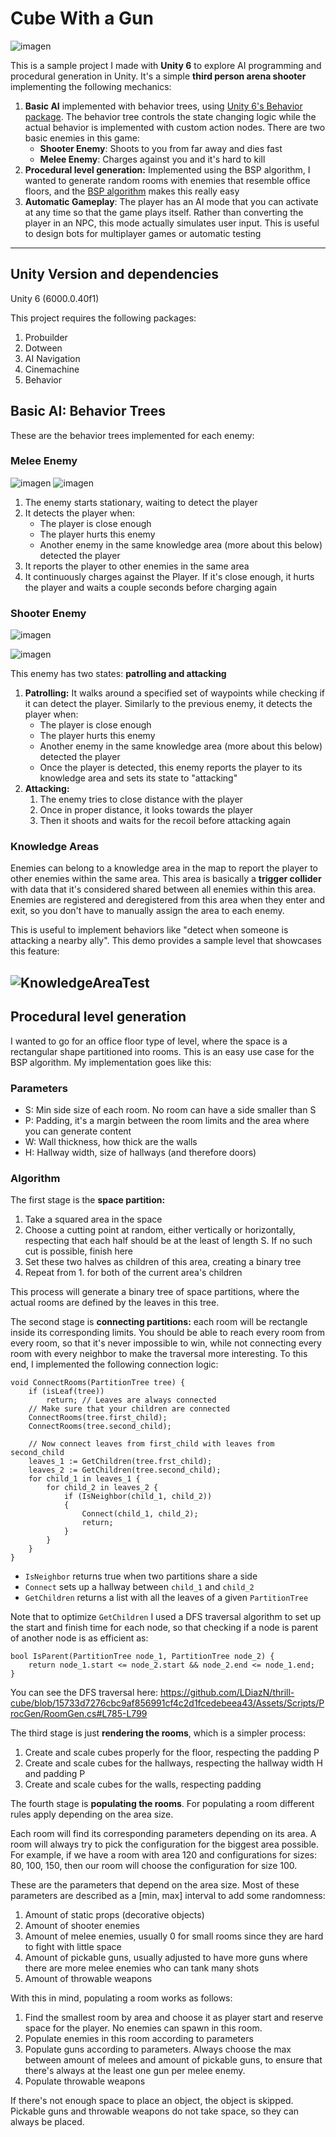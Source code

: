 # Cube With a Gun
![imagen](https://github.com/user-attachments/assets/844c1111-5b72-40d1-a52e-bb78ab3bdecd)

This is a sample project I made with **Unity 6** to explore AI programming and procedural generation in Unity. It's a simple **third person arena shooter** implementing the following mechanics:

1. **Basic AI** implemented with behavior trees, using [Unity 6's Behavior package](https://docs.unity3d.com/Packages/com.unity.behavior@1.0/manual/index.html). The behavior tree controls the state changing logic while the actual behavior is implemented with custom action nodes. There are two basic enemies in this game: 
    - **Shooter Enemy**: Shoots to you from far away and dies fast
    - **Melee Enemy**: Charges against you and it's hard to kill
2. **Procedural level generation:** Implemented using the BSP algorithm, I wanted to generate random rooms with enemies that resemble office floors, and the [BSP algorithm](https://en.wikipedia.org/wiki/Binary_space_partitioning) makes this really easy
3. **Automatic Gameplay**: The player has an AI mode that you can activate at any time so that the game plays itself. Rather than converting the player in an NPC, this mode actually simulates user input. This is useful to design bots for multiplayer games or automatic testing  

--- 
## Unity Version and dependencies
Unity 6 (6000.0.40f1)

This project requires the following packages: 

1. Probuilder
2. Dotween
3. AI Navigation
4. Cinemachine
5. Behavior

## Basic AI: Behavior Trees
These are the behavior trees implemented for each enemy: 
### Melee Enemy
![imagen](https://github.com/user-attachments/assets/96c2d954-7434-454a-b1ba-f11120e4c124)
![imagen](https://github.com/user-attachments/assets/29195a54-2bb9-4b18-ae9b-dd18c7f088d1)

1. The enemy starts stationary, waiting to detect the player
2. It detects the player when:
    -   The player is close enough
    -   The player hurts this enemy
    -   Another enemy in the same knowledge area (more about this below) detected the player
3. It reports the player to other enemies in the same area
4. It continuously charges against the Player. If it's close enough, it hurts the player and waits a couple seconds before charging again

### Shooter Enemy
![imagen](https://github.com/user-attachments/assets/4b48331e-87f0-4181-af14-2f25b58cf302)

![imagen](https://github.com/user-attachments/assets/d3cc32b2-28c1-4a4e-a062-c1a2d1853306)

This enemy has two states: **patrolling and attacking**
1. **Patrolling:** It walks around a specified set of waypoints while checking if it can detect the player. Similarly to the previous enemy, it detects the player when:
    - The player is close enough
    - The player hurts this enemy
    - Another enemy in the same knowledge area (more about this below) detected the player
    - Once the player is detected, this enemy reports the player to its knowledge area and sets its state to "attacking"
2. **Attacking:**
    1. The enemy tries to close distance with the player
    2. Once in proper distance, it looks towards the player 
    3. Then it shoots and waits for the recoil before attacking again
### Knowledge Areas 

Enemies can belong to a knowledge area in the map to report the player to other enemies within the same area. 
This area is basically a **trigger collider** with data that it's considered shared between all enemies within this area. Enemies are registered and deregistered from this area when they enter and exit, 
so you don't have to manually assign the area to each enemy. 

This is useful to implement behaviors like "detect when someone is attacking a nearby ally". This demo provides a sample level that showcases this feature: 

![KnowledgeAreaTest](https://github.com/user-attachments/assets/5b969197-fa99-43c2-a10e-e1f7e74e3387)
--- 

## Procedural level generation
I wanted to go for an office floor type of level, where the space is a rectangular shape partitioned into rooms. This is an easy use case for the BSP algorithm. My implementation goes like this: 

### Parameters
- S: Min side size of each room. No room can have a side smaller than S
- P: Padding, it's a margin between the room limits and the area where you can generate content
- W: Wall thickness, how thick are the walls
- H: Hallway width, size of hallways (and therefore doors) 

### Algorithm
The first stage is the **space partition:**
1. Take a squared area in the space
2. Choose a cutting point at random, either vertically or horizontally, respecting that each half should be at the least of length S. If no such cut is possible, finish here
3. Set these two halves as children of this area, creating a binary tree
4. Repeat from 1. for both of the current area's children

This process will generate a binary tree of space partitions, where the actual rooms are defined by the leaves in this tree. 

The second stage is **connecting partitions:** each room will be rectangle inside its corresponding limits. You should be able to reach every room from every room, so that it's never impossible to win, while not connecting every room with every neighbor to make the traversal more interesting. To this end, I implemented the following connection logic: 

```
void ConnectRooms(PartitionTree tree) {
    if (isLeaf(tree))
        return; // Leaves are always connected
    // Make sure that your children are connected
    ConnectRooms(tree.first_child);
    ConnectRooms(tree.second_child);

    // Now connect leaves from first_child with leaves from second_child
    leaves_1 := GetChildren(tree.frst_child);
    leaves_2 := GetChildren(tree.second_child);
    for child_1 in leaves_1 {
        for child_2 in leaves_2 {
            if (IsNeighbor(child_1, child_2))
            {
                Connect(child_1, child_2);
                return;
            }
        }
    }
}
```

- `IsNeighbor` returns true when two partitions share a side
- `Connect` sets up a hallway between `child_1` and `child_2`
- `GetChildren` returns a list with all the leaves of a given `PartitionTree`

Note that to optimize `GetChildren` I used a DFS traversal algorithm to set up the start and finish time for each node, so that checking if a node is parent of another node is as efficient as: 
```
bool IsParent(PartitionTree node_1, PartitionTree node_2) {
    return node_1.start <= node_2.start && node_2.end <= node_1.end;
}
```
You can see the DFS traversal here: https://github.com/LDiazN/thrill-cube/blob/15733d7276cbc9af856991cf4c2d1fcedebeea43/Assets/Scripts/ProcGen/RoomGen.cs#L785-L799

The third stage is just **rendering the rooms**, which is a simpler process: 
1. Create and scale cubes properly for the floor, respecting the padding P
2. Create and scale cubes for the hallways, respecting the hallway width H and padding P
3. Create and scale cubes for the walls, respecting padding

The fourth stage is **populating the rooms**. For populating a room different rules apply depending on the area size.

Each room will find its corresponding parameters depending on its area. A room will always try to pick the configuration for the biggest area possible. 
For example, if we have a room with area 120 and configurations for sizes: 80, 100, 150, then our room will choose the configuration for size 100. 

These are the parameters that depend on the area size. Most of these parameters are described as a [min, max] interval to add some randomness: 
1. Amount of static props (decorative objects) 
2. Amount of shooter enemies
3. Amount of melee enemies, usually 0 for small rooms since they are hard to fight with little space
4. Amount of pickable guns, usually adjusted to have more guns where there are more melee enemies who can tank many shots
5. Amount of throwable weapons

With this in mind, populating a room works as follows:  
1. Find the smallest room by area and choose it as player start and reserve space for the player. No enemies can spawn in this room.
2. Populate enemies in this room according to parameters
3. Populate guns according to parameters. Always choose the max between amount of melees and amount of pickable guns, to ensure that there's always at the least one gun per melee enemy.
4. Populate throwable weapons

If there's not enough space to place an object, the object is skipped. Pickable guns and throwable weapons do not take space, so they can always be placed.


      

